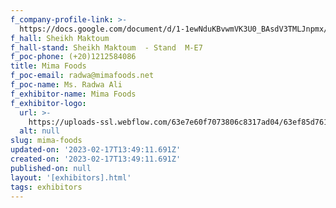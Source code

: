 ```yaml
---
f_company-profile-link: >-
  https://docs.google.com/document/d/1-1ewNduKBvwmVK3U0_BAsdV3TMLJnpmx/edit?usp=share_link&ouid=111844397792848099856&rtpof=true&sd=true
f_hall: Sheikh Maktoum
f_hall-stand: Sheikh Maktoum  - Stand  M-E7
f_poc-phone: (+20)1212584086
title: Mima Foods
f_poc-email: radwa@mimafoods.net
f_poc-name: Ms. Radwa Ali
f_exhibitor-name: Mima Foods
f_exhibitor-logo:
  url: >-
    https://uploads-ssl.webflow.com/63e7e60f7073806c8317ad04/63ef85d761f59b7acd4729b0_YjE5Mg.jpeg
  alt: null
slug: mima-foods
updated-on: '2023-02-17T13:49:11.691Z'
created-on: '2023-02-17T13:49:11.691Z'
published-on: null
layout: '[exhibitors].html'
tags: exhibitors
---
```



